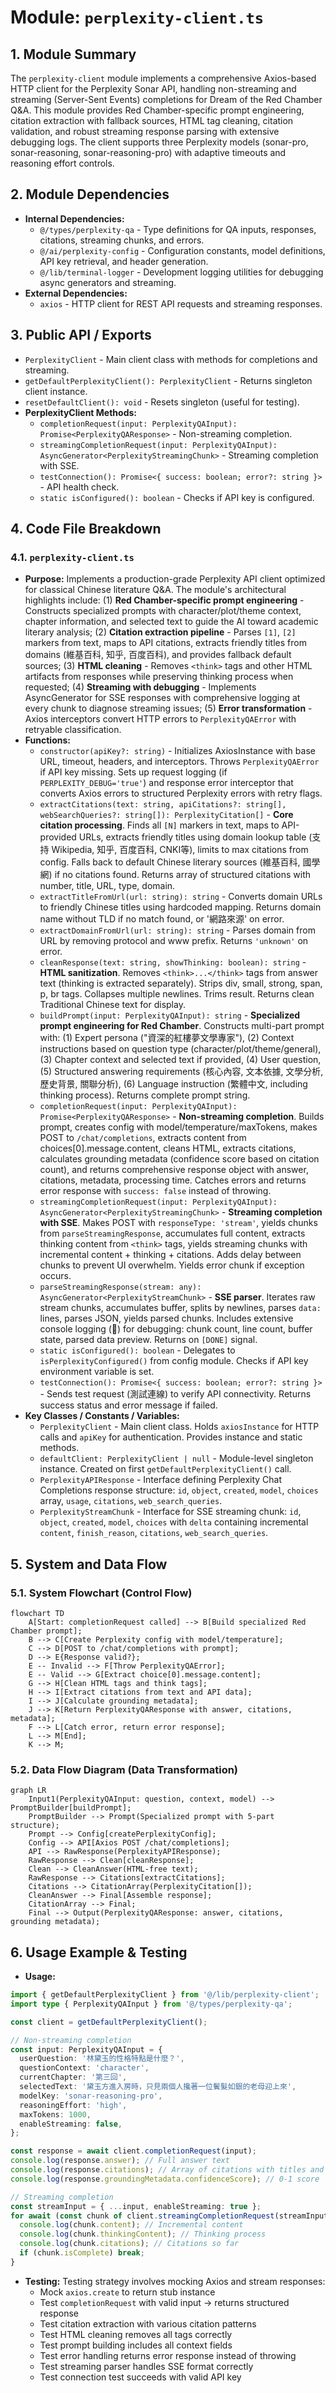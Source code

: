 # Module: `perplexity-client.ts`

## 1. Module Summary

The `perplexity-client` module implements a comprehensive Axios-based HTTP client for the Perplexity Sonar API, handling non-streaming and streaming (Server-Sent Events) completions for Dream of the Red Chamber Q&A. This module provides Red Chamber-specific prompt engineering, citation extraction with fallback sources, HTML tag cleaning, citation validation, and robust streaming response parsing with extensive debugging logs. The client supports three Perplexity models (sonar-pro, sonar-reasoning, sonar-reasoning-pro) with adaptive timeouts and reasoning effort controls.

## 2. Module Dependencies

* **Internal Dependencies:**
  * `@/types/perplexity-qa` - Type definitions for QA inputs, responses, citations, streaming chunks, and errors.
  * `@/ai/perplexity-config` - Configuration constants, model definitions, API key retrieval, and header generation.
  * `@/lib/terminal-logger` - Development logging utilities for debugging async generators and streaming.
* **External Dependencies:**
  * `axios` - HTTP client for REST API requests and streaming responses.

## 3. Public API / Exports

* `PerplexityClient` - Main client class with methods for completions and streaming.
* `getDefaultPerplexityClient(): PerplexityClient` - Returns singleton client instance.
* `resetDefaultClient(): void` - Resets singleton (useful for testing).
* **PerplexityClient Methods:**
  * `completionRequest(input: PerplexityQAInput): Promise<PerplexityQAResponse>` - Non-streaming completion.
  * `streamingCompletionRequest(input: PerplexityQAInput): AsyncGenerator<PerplexityStreamingChunk>` - Streaming completion with SSE.
  * `testConnection(): Promise<{ success: boolean; error?: string }>` - API health check.
  * `static isConfigured(): boolean` - Checks if API key is configured.

## 4. Code File Breakdown

### 4.1. `perplexity-client.ts`

* **Purpose:** Implements a production-grade Perplexity API client optimized for classical Chinese literature Q&A. The module's architectural highlights include: (1) **Red Chamber-specific prompt engineering** - Constructs specialized prompts with character/plot/theme context, chapter information, and selected text to guide the AI toward academic literary analysis; (2) **Citation extraction pipeline** - Parses `[1]`, `[2]` markers from text, maps to API citations, extracts friendly titles from domains (維基百科, 知乎, 百度百科), and provides fallback default sources; (3) **HTML cleaning** - Removes `<think>` tags and other HTML artifacts from responses while preserving thinking process when requested; (4) **Streaming with debugging** - Implements AsyncGenerator for SSE responses with comprehensive logging at every chunk to diagnose streaming issues; (5) **Error transformation** - Axios interceptors convert HTTP errors to `PerplexityQAError` with retryable classification.
* **Functions:**
    * `constructor(apiKey?: string)` - Initializes AxiosInstance with base URL, timeout, headers, and interceptors. Throws `PerplexityQAError` if API key missing. Sets up request logging (if `PERPLEXITY_DEBUG='true'`) and response error interceptor that converts Axios errors to structured Perplexity errors with retry flags.
    * `extractCitations(text: string, apiCitations?: string[], webSearchQueries?: string[]): PerplexityCitation[]` - **Core citation processing**. Finds all `[N]` markers in text, maps to API-provided URLs, extracts friendly titles using domain lookup table (支持 Wikipedia, 知乎, 百度百科, CNKI等), limits to max citations from config. Falls back to default Chinese literary sources (維基百科, 國學網) if no citations found. Returns array of structured citations with number, title, URL, type, domain.
    * `extractTitleFromUrl(url: string): string` - Converts domain URLs to friendly Chinese titles using hardcoded mapping. Returns domain name without TLD if no match found, or '網路來源' on error.
    * `extractDomainFromUrl(url: string): string` - Parses domain from URL by removing protocol and www prefix. Returns `'unknown'` on error.
    * `cleanResponse(text: string, showThinking: boolean): string` - **HTML sanitization**. Removes `<think>...</think>` tags from answer text (thinking is extracted separately). Strips div, small, strong, span, p, br tags. Collapses multiple newlines. Trims result. Returns clean Traditional Chinese text for display.
    * `buildPrompt(input: PerplexityQAInput): string` - **Specialized prompt engineering for Red Chamber**. Constructs multi-part prompt with: (1) Expert persona ("資深的紅樓夢文學專家"), (2) Context instructions based on question type (character/plot/theme/general), (3) Chapter context and selected text if provided, (4) User question, (5) Structured answering requirements (核心內容, 文本依據, 文學分析, 歷史背景, 關聯分析), (6) Language instruction (繁體中文, including thinking process). Returns complete prompt string.
    * `completionRequest(input: PerplexityQAInput): Promise<PerplexityQAResponse>` - **Non-streaming completion**. Builds prompt, creates config with model/temperature/maxTokens, makes POST to `/chat/completions`, extracts content from choices[0].message.content, cleans HTML, extracts citations, calculates grounding metadata (confidence score based on citation count), and returns comprehensive response object with answer, citations, metadata, processing time. Catches errors and returns error response with `success: false` instead of throwing.
    * `streamingCompletionRequest(input: PerplexityQAInput): AsyncGenerator<PerplexityStreamingChunk>` - **Streaming completion with SSE**. Makes POST with `responseType: 'stream'`, yields chunks from `parseStreamingResponse`, accumulates full content, extracts thinking content from `<think>` tags, yields streaming chunks with incremental content + thinking + citations. Adds delay between chunks to prevent UI overwhelm. Yields error chunk if exception occurs.
    * `parseStreamingResponse(stream: any): AsyncGenerator<PerplexityStreamChunk>` - **SSE parser**. Iterates raw stream chunks, accumulates buffer, splits by newlines, parses `data: ` lines, parses JSON, yields parsed chunks. Includes extensive console logging (🐛) for debugging: chunk count, line count, buffer state, parsed data preview. Returns on `[DONE]` signal.
    * `static isConfigured(): boolean` - Delegates to `isPerplexityConfigured()` from config module. Checks if API key environment variable is set.
    * `testConnection(): Promise<{ success: boolean; error?: string }>` - Sends test request (測試連線) to verify API connectivity. Returns success status and error message if failed.
* **Key Classes / Constants / Variables:**
    * `PerplexityClient` - Main client class. Holds `axiosInstance` for HTTP calls and `apiKey` for authentication. Provides instance and static methods.
    * `defaultClient: PerplexityClient | null` - Module-level singleton instance. Created on first `getDefaultPerplexityClient()` call.
    * `PerplexityAPIResponse` - Interface defining Perplexity Chat Completions response structure: `id`, `object`, `created`, `model`, `choices` array, `usage`, `citations`, `web_search_queries`.
    * `PerplexityStreamChunk` - Interface for SSE streaming chunk: `id`, `object`, `created`, `model`, `choices` with `delta` containing incremental `content`, `finish_reason`, `citations`, `web_search_queries`.

## 5. System and Data Flow

### 5.1. System Flowchart (Control Flow)

```mermaid
flowchart TD
    A[Start: completionRequest called] --> B[Build specialized Red Chamber prompt];
    B --> C[Create Perplexity config with model/temperature];
    C --> D[POST to /chat/completions with prompt];
    D --> E{Response valid?};
    E -- Invalid --> F[Throw PerplexityQAError];
    E -- Valid --> G[Extract choice[0].message.content];
    G --> H[Clean HTML tags and think tags];
    H --> I[Extract citations from text and API data];
    I --> J[Calculate grounding metadata];
    J --> K[Return PerplexityQAResponse with answer, citations, metadata];
    F --> L[Catch error, return error response];
    L --> M[End];
    K --> M;
```

### 5.2. Data Flow Diagram (Data Transformation)

```mermaid
graph LR
    Input1(PerplexityQAInput: question, context, model) --> PromptBuilder[buildPrompt];
    PromptBuilder --> Prompt(Specialized prompt with 5-part structure);
    Prompt --> Config[createPerplexityConfig];
    Config --> API[Axios POST /chat/completions];
    API --> RawResponse(PerplexityAPIResponse);
    RawResponse --> Clean[cleanResponse];
    Clean --> CleanAnswer(HTML-free text);
    RawResponse --> Citations[extractCitations];
    Citations --> CitationArray(PerplexityCitation[]);
    CleanAnswer --> Final[Assemble response];
    CitationArray --> Final;
    Final --> Output(PerplexityQAResponse: answer, citations, grounding metadata);
```

## 6. Usage Example & Testing

* **Usage:**
```typescript
import { getDefaultPerplexityClient } from '@/lib/perplexity-client';
import type { PerplexityQAInput } from '@/types/perplexity-qa';

const client = getDefaultPerplexityClient();

// Non-streaming completion
const input: PerplexityQAInput = {
  userQuestion: '林黛玉的性格特點是什麼？',
  questionContext: 'character',
  currentChapter: '第三回',
  selectedText: '黛玉方進入房時，只見兩個人攙著一位鬢髮如銀的老母迎上來',
  modelKey: 'sonar-reasoning-pro',
  reasoningEffort: 'high',
  maxTokens: 1000,
  enableStreaming: false,
};

const response = await client.completionRequest(input);
console.log(response.answer); // Full answer text
console.log(response.citations); // Array of citations with titles and URLs
console.log(response.groundingMetadata.confidenceScore); // 0-1 score

// Streaming completion
const streamInput = { ...input, enableStreaming: true };
for await (const chunk of client.streamingCompletionRequest(streamInput)) {
  console.log(chunk.content); // Incremental content
  console.log(chunk.thinkingContent); // Thinking process
  console.log(chunk.citations); // Citations so far
  if (chunk.isComplete) break;
}
```
* **Testing:** Testing strategy involves mocking Axios and stream responses:
  - Mock `axios.create` to return stub instance
  - Test `completionRequest` with valid input → returns structured response
  - Test citation extraction with various citation patterns
  - Test HTML cleaning removes all tags correctly
  - Test prompt building includes all context fields
  - Test error handling returns error response instead of throwing
  - Test streaming parser handles SSE format correctly
  - Test connection test succeeds with valid API key
